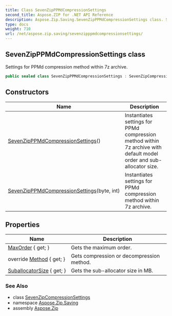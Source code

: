 ```yaml
---
title: Class SevenZipPPMdCompressionSettings
second_title: Aspose.ZIP for .NET API Reference
description: Aspose.Zip.Saving.SevenZipPPMdCompressionSettings class. Settings for PPMd compression method within 7z archive
type: docs
weight: 710
url: /net/aspose.zip.saving/sevenzipppmdcompressionsettings/
---
```

## SevenZipPPMdCompressionSettings class

Settings for PPMd compression method within 7z archive.

```csharp
public sealed class SevenZipPPMdCompressionSettings : SevenZipCompressionSettings
```

## Constructors

| Name | Description |
| --- | --- |
| [SevenZipPPMdCompressionSettings](sevenzipppmdcompressionsettings/#constructor)() | Instantiates settings for PPMd compression method within 7z archive with default model order and sub-allocator size. |
| [SevenZipPPMdCompressionSettings](sevenzipppmdcompressionsettings/#constructor_1)(byte, int) | Instantiates settings for PPMd compression method within 7z archive. |

## Properties

| Name | Description |
| --- | --- |
| [MaxOrder](../../aspose.zip.saving/sevenzipppmdcompressionsettings/maxorder/) { get; } | Gets the maximum order. |
| override [Method](../../aspose.zip.saving/sevenzipppmdcompressionsettings/method/) { get; } | Gets compression or decompression method. |
| [SuballocatorSize](../../aspose.zip.saving/sevenzipppmdcompressionsettings/suballocatorsize/) { get; } | Gets the sub-allocator size in MB. |

### See Also

* class [SevenZipCompressionSettings](../sevenzipcompressionsettings/)
* namespace [Aspose.Zip.Saving](../../aspose.zip.saving/)
* assembly [Aspose.Zip](../../)


